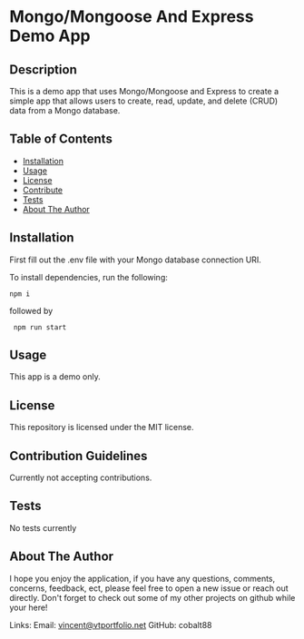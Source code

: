 # Mongo/Mongoose And Express Demo App

## Description

This is a demo app that uses Mongo/Mongoose and Express to create a simple app that allows users to create, read, update, and delete (CRUD) data from a Mongo database.

## Table of Contents

* [Installation](#installation)
* [Usage](#usage)
* [License](#license)
* [Contribute](#contribute)
* [Tests](#tests)
* [About The Author](#about-the-author)

## Installation

First fill out the .env file with your Mongo database connection URI.

To install dependencies, run the following:

`
npm i
`

followed by 

` 
npm run start
`

## Usage

This app is a demo only.

## License

This repository is licensed under the MIT license.

## Contribution Guidelines

Currently not accepting contributions.

## Tests

No tests currently

## About The Author
I hope you enjoy the application, if you have any questions, comments, concerns, feedback, ect, please feel free to open a new issue or reach out directly. Don't forget to check out some of my other projects on github while your here!

Links: 
Email: vincent@vtportfolio.net
GitHub: cobalt88
